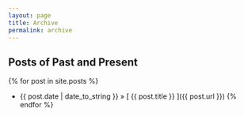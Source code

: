 ```yaml
---
layout: page
title: Archive
permalink: archive
---
```


## Posts of Past and Present

{% for post in site.posts %}
  * {{ post.date | date_to_string }} &raquo; [ {{ post.title }} ]({{ post.url }})
{% endfor %}